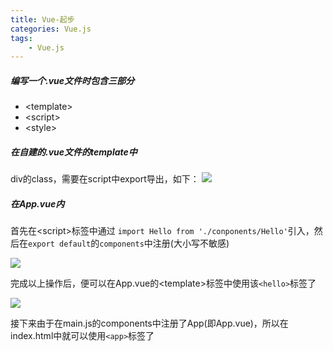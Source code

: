 ```yaml
---
title: Vue-起步
categories: Vue.js
tags: 
    - Vue.js
---
```

##### 编写一个.vue文件时包含三部分
* &lt;template&gt;
* &lt;script&gt;
* &lt;style&gt;

##### 在自建的.vue文件的template中
div的class，需要在script中export导出，如下：
![](http://p1.bqimg.com/567571/8ba26010aa87ae90.png)

##### 在App.vue内
首先在\<script\>标签中通过 ` import Hello from './conponents/Hello' `引入，然后在` export default `的`components`中注册(大小写不敏感)

![](http://i1.piimg.com/567571/909d6d8d74fad2d9.png)

完成以上操作后，便可以在App.vue的\<template\>标签中使用该` <hello> `标签了


![](http://p1.bpimg.com/567571/f790c2f9a5f65f68.png) 

接下来由于在main.js的components中注册了App(即App.vue)，所以在index.html中就可以使用`<app>`标签了
